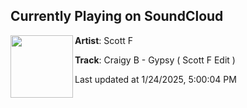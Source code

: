## Currently Playing on SoundCloud

[<img align="left" width="100" src="https://i1.sndcdn.com/artworks-hyya0cBFyFxQxAc3-wkQyyg-t500x500.png">](https://soundcloud.com/scottfarrimond/craigy-b-gypsy-scott-f-edit?in=saxurn/sets/cache-lines/)

**Artist**: Scott F 

**Track**: Craigy B - Gypsy ( Scott F Edit )

Last updated at 1/24/2025, 5:00:04 PM
